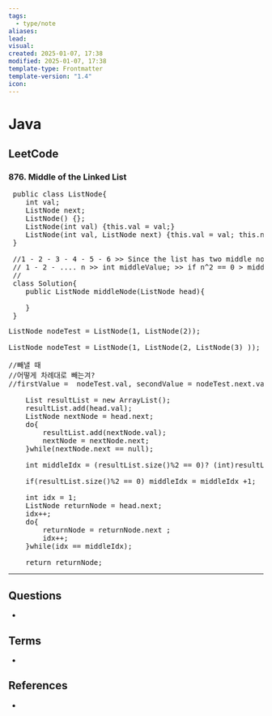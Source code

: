 ```yaml
---
tags:
  - type/note
aliases: 
lead: 
visual: 
created: 2025-01-07, 17:38
modified: 2025-01-07, 17:38
template-type: Frontmatter
template-version: "1.4"
icon:
---
```



# Java

<!-- Main STRUCTURE of my content -->


## LeetCode
### 876. Middle of the Linked List

<pre>
 public class ListNode{
	int val;
	ListNode next;
	ListNode() {};
	ListNode(int val) {this.val = val;}
	ListNode(int val, ListNode next) {this.val = val; this.next = next;}
 }
 
 //1 - 2 - 3 - 4 - 5 - 6 >> Since the list has two middle nodes with value 3 and 4, we return the second one.
 // 1 - 2 - .... n >> int middleValue; >> if n^2 == 0 > middleValue = n/2; else middleValue = Math.ceil(n/2);
 // 
 class Solution{
	public ListNode middleNode(ListNode head){
		
	}
 }
</pre>

<pre>
ListNode nodeTest = ListNode(1, ListNode(2));

ListNode nodeTest = ListNode(1, ListNode(2, ListNode(3) ));

//빼낼 때
//어떻게 차례대로 빼는겨?
//firstValue =  nodeTest.val, secondValue = nodeTest.next.val; , thirdValue = nodeText.next.next.val;

	List resultList = new ArrayList();
	resultList.add(head.val);
	ListNode nextNode = head.next;
	do{
		resultList.add(nextNode.val);
		nextNode = nextNode.next;
	}while(nextNode.next == null);
	
	int middleIdx = (resultList.size()%2 == 0)? (int)resultList.size()/2 : (int)Math.ceil(resultList.size()/2);
		
	if(resultList.size()%2 == 0) middleIdx = middleIdx +1;

	int idx = 1;
	ListNode returnNode = head.next;
	idx++;
	do{
		returnNode = returnNode.next ;
		idx++;
	}while(idx == middleIdx);
	
	return returnNode;
</pre>

---
## Questions

<!-- What remains for you to consider? --> 
- 


## Terms
<!-- Links to definition pages -->
- 


## References
<!-- Links to pages not referenced in the content -->
- 


